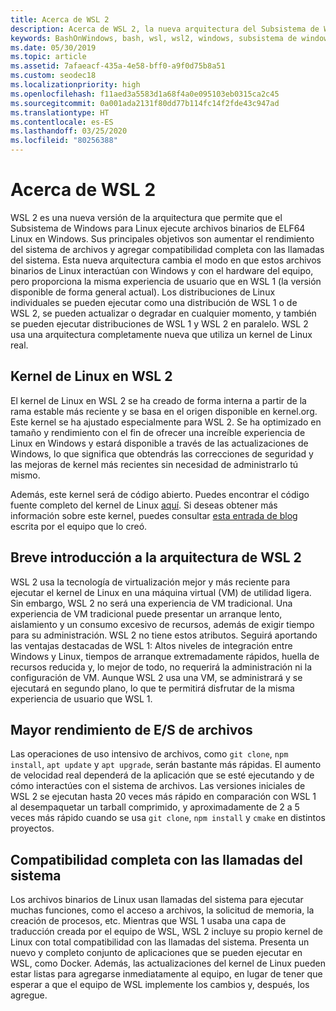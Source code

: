 ```yaml
---
title: Acerca de WSL 2
description: Acerca de WSL 2, la nueva arquitectura del Subsistema de Windows para Linux
keywords: BashOnWindows, bash, wsl, wsl2, windows, subsistema de windows para linux, subsistemawindows, ubuntu, debian, suse, windows 10, instalación
ms.date: 05/30/2019
ms.topic: article
ms.assetid: 7afaeacf-435a-4e58-bff0-a9f0d75b8a51
ms.custom: seodec18
ms.localizationpriority: high
ms.openlocfilehash: f11aed3a5583d1a68f4a0e095103eb0315ca2c45
ms.sourcegitcommit: 0a001ada2131f80dd77b114fc14f2fde43c947ad
ms.translationtype: HT
ms.contentlocale: es-ES
ms.lasthandoff: 03/25/2020
ms.locfileid: "80256388"
---
```

# <a name="about-wsl-2"></a>Acerca de WSL 2

WSL 2 es una nueva versión de la arquitectura que permite que el Subsistema de Windows para Linux ejecute archivos binarios de ELF64 Linux en Windows. Sus principales objetivos son aumentar el rendimiento del sistema de archivos y agregar compatibilidad completa con las llamadas del sistema. Esta nueva arquitectura cambia el modo en que estos archivos binarios de Linux interactúan con Windows y con el hardware del equipo, pero proporciona la misma experiencia de usuario que en WSL 1 (la versión disponible de forma general actual). Los distribuciones de Linux individuales se pueden ejecutar como una distribución de WSL 1 o de WSL 2, se pueden actualizar o degradar en cualquier momento, y también se pueden ejecutar distribuciones de WSL 1 y WSL 2 en paralelo. WSL 2 usa una arquitectura completamente nueva que utiliza un kernel de Linux real.

## <a name="linux-kernel-in-wsl-2"></a>Kernel de Linux en WSL 2

El kernel de Linux en WSL 2 se ha creado de forma interna a partir de la rama estable más reciente y se basa en el origen disponible en kernel.org. Este kernel se ha ajustado especialmente para WSL 2. Se ha optimizado en tamaño y rendimiento con el fin de ofrecer una increíble experiencia de Linux en Windows y estará disponible a través de las actualizaciones de Windows, lo que significa que obtendrás las correcciones de seguridad y las mejoras de kernel más recientes sin necesidad de administrarlo tú mismo.

Además, este kernel será de código abierto. Puedes encontrar el código fuente completo del kernel de Linux [aquí](https://github.com/microsoft/WSL2-Linux-Kernel). Si deseas obtener más información sobre este kernel, puedes consultar [esta entrada de blog](https://devblogs.microsoft.com/commandline/shipping-a-linux-kernel-with-windows/) escrita por el equipo que lo creó.

## <a name="brief-overview-of-the-wsl-2-architecture"></a>Breve introducción a la arquitectura de WSL 2

WSL 2 usa la tecnología de virtualización mejor y más reciente para ejecutar el kernel de Linux en una máquina virtual (VM) de utilidad ligera. Sin embargo, WSL 2 no será una experiencia de VM tradicional. Una experiencia de VM tradicional puede presentar un arranque lento, aislamiento y un consumo excesivo de recursos, además de exigir tiempo para su administración. WSL 2 no tiene estos atributos. Seguirá aportando las ventajas destacadas de WSL 1: Altos niveles de integración entre Windows y Linux, tiempos de arranque extremadamente rápidos, huella de recursos reducida y, lo mejor de todo, no requerirá la administración ni la configuración de VM. Aunque WSL 2 usa una VM, se administrará y se ejecutará en segundo plano, lo que te permitirá disfrutar de la misma experiencia de usuario que WSL 1.

## <a name="increased-file-io-performance"></a>Mayor rendimiento de E/S de archivos

Las operaciones de uso intensivo de archivos, como `git clone`, `npm install`, `apt update` y `apt upgrade`, serán bastante más rápidas. El aumento de velocidad real dependerá de la aplicación que se esté ejecutando y de cómo interactúes con el sistema de archivos. Las versiones iniciales de WSL 2 se ejecutan hasta 20 veces más rápido en comparación con WSL 1 al desempaquetar un tarball comprimido, y aproximadamente de 2 a 5 veces más rápido cuando se usa `git clone`, `npm install` y `cmake` en distintos proyectos.

## <a name="full-system-call-compatibility"></a>Compatibilidad completa con las llamadas del sistema

Los archivos binarios de Linux usan llamadas del sistema para ejecutar muchas funciones, como el acceso a archivos, la solicitud de memoria, la creación de procesos, etc. Mientras que WSL 1 usaba una capa de traducción creada por el equipo de WSL, WSL 2 incluye su propio kernel de Linux con total compatibilidad con las llamadas del sistema. Presenta un nuevo y completo conjunto de aplicaciones que se pueden ejecutar en WSL, como Docker. Además, las actualizaciones del kernel de Linux pueden estar listas para agregarse inmediatamente al equipo, en lugar de tener que esperar a que el equipo de WSL implemente los cambios y, después, los agregue.